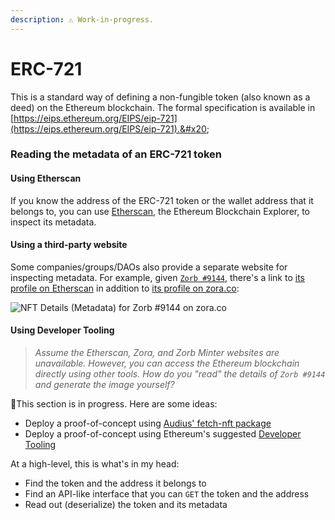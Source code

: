 ```yaml
---
description: ⚠️ Work-in-progress.
---
```


# ERC-721

This is a standard way of defining a non-fungible token (also known as a deed) on the Ethereum blockchain. The formal specification is available in [https://eips.ethereum.org/EIPS/eip-721](https://eips.ethereum.org/EIPS/eip-721).&#x20;

### Reading the metadata of an ERC-721 token

#### Using Etherscan

If you know the address of the ERC-721 token or the wallet address that it belongs to, you can use [Etherscan](http://etherscan.io), the Ethereum Blockchain Explorer, to inspect its metadata.

#### Using a third-party website

Some companies/groups/DAOs also provide a separate website for inspecting metadata. For example, given [`Zorb #9144`](https://zorb.dev/nft/9144), there's a link to [its profile on Etherscan](https://etherscan.io/token/0xCa21d4228cDCc68D4e23807E5e370C07577Dd152?a=9144) in addition to [its profile on zora.co](https://zora.co/collections/0xCa21d4228cDCc68D4e23807E5e370C07577Dd152/9144):&#x20;

![NFT Details (Metadata) for Zorb #9144 on zora.co](../.gitbook/assets/zora-co\_\_zorb-9144-metadata.png)

#### Using Developer Tooling

> _Assume the Etherscan, Zora, and Zorb Minter websites are unavailable. However, you can access the Ethereum blockchain directly using other tools. How do you "read" the details of `Zorb #9144` and generate the image yourself?_

🤔This section is in progress. Here are some ideas:

* Deploy a proof-of-concept using [Audius' fetch-nft package](https://github.com/AudiusProject/fetch-nft)
* Deploy a proof-of-concept using Ethereum's suggested [Developer Tooling](https://ethereum.org/en/developers/)&#x20;

At a high-level, this is what's in my head:

* Find the token and the address it belongs to
* Find an API-like interface that you can `GET` the token and the address
* Read out (deserialize) the token and its metadata

